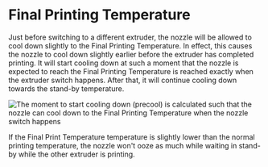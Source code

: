 Final Printing Temperature
====
Just before switching to a different extruder, the nozzle will be allowed to cool down slightly to the Final Printing Temperature. In effect, this causes the nozzle to cool down slightly earlier before the extruder has completed printing. It will start cooling down at such a moment that the nozzle is expected to reach the Final Printing Temperature is reached exactly when the extruder switch happens. After that, it will continue cooling down towards the stand-by temperature.

![The moment to start cooling down (precool) is calculated such that the nozzle can cool down to the Final Printing Temperature when the nozzle switch happens](../images/temperature_regulation.svg)

If the Final Print Temperature temperature is slightly lower than the normal printing temperature, the nozzle won't ooze as much while waiting in stand-by while the other extruder is printing.
